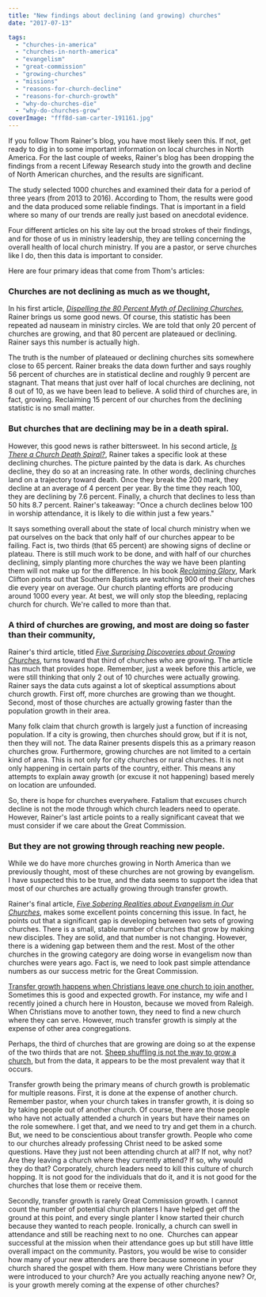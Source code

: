 ```yaml
---
title: "New findings about declining (and growing) churches"
date: "2017-07-13"

tags: 
  - "churches-in-america"
  - "churches-in-north-america"
  - "evangelism"
  - "great-commission"
  - "growing-churches"
  - "missions"
  - "reasons-for-church-decline"
  - "reasons-for-church-growth"
  - "why-do-churches-die"
  - "why-do-churches-grow"
coverImage: "fff8d-sam-carter-191161.jpg"
---
```


If you follow Thom Rainer's blog, you have most likely seen this. If not, get ready to dig in to some important information on local churches in North America. For the last couple of weeks, Rainer's blog has been dropping the findings from a recent Lifeway Research study into the growth and decline of North American churches, and the results are significant.

The study selected 1000 churches and examined their data for a period of three years (from 2013 to 2016). According to Thom, the results were good and the data produced some reliable findings. That is important in a field where so many of our trends are really just based on anecdotal evidence.

Four different articles on his site lay out the broad strokes of their findings, and for those of us in ministry leadership, they are telling concerning the overall health of local church ministry. If you are a pastor, or serve churches like I do, then this data is important to consider.

Here are four primary ideas that come from Thom's articles:

### Churches are not declining as much as we thought,

In his first article, [_Dispelling the 80 Percent Myth of Declining Churches_](http://thomrainer.com/2017/06/dispelling-80-percent-myth-declining-churches/), Rainer brings us some good news. Of course, this statistic has been repeated ad nauseam in ministry circles. We are told that only 20 percent of churches are growing, and that 80 percent are plateaued or declining. Rainer says this number is actually high.

The truth is the number of plateaued or declining churches sits somewhere close to 65 percent. Rainer breaks the data down further and says roughly 56 percent of churches are in statistical decline and roughly 9 percent are stagnant. That means that just over half of local churches are declining, not 8 out of 10, as we have been lead to believe. A solid third of churches are, in fact, growing. Reclaiming 15 percent of our churches from the declining statistic is no small matter.

### But churches that are declining may be in a death spiral.

However, this good news is rather bittersweet. In his second article, [_Is There a Church Death Spiral?_](http://thomrainer.com/2017/07/church-death-spiral/), Rainer takes a specific look at these declining churches. The picture painted by the data is dark. As churches decline, they do so at an increasing rate. In other words, declining churches land on a trajectory toward death. Once they break the 200 mark, they decline at an average of 4 percent per year. By the time they reach 100, they are declining by 7.6 percent. Finally, a church that declines to less than 50 hits 8.7 percent. Rainer's takeaway: "Once a church declines below 100 in worship attendance, it is likely to die within just a few years."

It says something overall about the state of local church ministry when we pat ourselves on the back that only half of our churches appear to be failing. Fact is, two thirds (that 65 percent) are showing signs of decline or plateau. There is still much work to be done, and with half of our churches declining, simply planting more churches the way we have been planting them will not make up for the difference. In his book [_Reclaiming Glory_](https://www.amazon.com/dp/B01FN30OOK/ref=dp-kindle-redirect?_encoding=UTF8&btkr=1), Mark Clifton points out that Southern Baptists are watching 900 of their churches die every year on average. Our church planting efforts are producing around 1000 every year. At best, we will only stop the bleeding, replacing church for church. We're called to more than that.

### A third of churches are growing, and most are doing so faster than their community,

Rainer's third article, titled [_Five Surprising Discoveries about Growing Churches_](http://thomrainer.com/2017/07/five-surprising-discoveries-growing-churches/), turns toward that third of churches who are growing. The article has much that provides hope. Remember, just a week before this article, we were still thinking that only 2 out of 10 churches were actually growing. Rainer says the data cuts against a lot of skeptical assumptions about church growth. First off, more churches are growing than we thought. Second, most of those churches are actually growing faster than the population growth in their area.

Many folk claim that church growth is largely just a function of increasing population. If a city is growing, then churches should grow, but if it is not, then they will not. The data Rainer presents dispels this as a primary reason churches grow. Furthermore, growing churches are not limited to a certain kind of area. This is not only for city churches or rural churches. It is not only happening in certain parts of the country, either. This means any attempts to explain away growth (or excuse it not happening) based merely on location are unfounded.

So, there is hope for churches everywhere. Fatalism that excuses church decline is not the mode through which church leaders need to operate. However, Rainer's last article points to a really significant caveat that we must consider if we care about the Great Commission.

### But they are not growing through reaching new people.

While we do have more churches growing in North America than we previously thought, most of these churches are not growing by evangelism. I have suspected this to be true, and the data seems to support the idea that most of our churches are actually growing through transfer growth.

Rainer's final article, [_Five Sobering Realities about Evangelism in Our Churches_](http://thomrainer.com/2017/07/five-sobering-realities-evangelism-churches/), makes some excellent points concerning this issue. In fact, he points out that a significant gap is developing between two sets of growing churches. There is a small, stable number of churches that grow by making new disciples. They are solid, and that number is not changing. However, there is a widening gap between them and the rest. Most of the other churches in the growing category are doing worse in evangelism now than churches were years ago. Fact is, we need to look past simple attendance numbers as our success metric for the Great Commission.

[Transfer growth happens when Christians leave one church to join another.](http://blog.keelancook.com/2016/11/there-are-only-three-kinds-of-church-growth.html) Sometimes this is good and expected growth. For instance, my wife and I recently joined a church here in Houston, because we moved from Raleigh. When Christians move to another town, they need to find a new church where they can serve. However, much transfer growth is simply at the expense of other area congregations.

Perhaps, the third of churches that are growing are doing so at the expense of the two thirds that are not. [Sheep shuffling is not the way to grow a church](http://blog.keelancook.com/2016/09/shuffling-sheep-church-growth-does-not-necessarily-equal-reaching-people.html), but from the data, it appears to be the most prevalent way that it occurs.

Transfer growth being the primary means of church growth is problematic for multiple reasons. First, it is done at the expense of another church. Remember pastor, when your church takes in transfer growth, it is doing so by taking people out of another church. Of course, there are those people who have not actually attended a church in years but have their names on the role somewhere. I get that, and we need to try and get them in a church. But, we need to be conscientious about transfer growth. People who come to our churches already professing Christ need to be asked some questions. Have they just not been attending church at all? If not, why not? Are they leaving a church where they currently attend? If so, why would they do that? Corporately, church leaders need to kill this culture of church hopping. It is not good for the individuals that do it, and it is not good for the churches that lose them or receive them.

Secondly, transfer growth is rarely Great Commission growth. I cannot count the number of potential church planters I have helped get off the ground at this point, and every single planter I know started their church because they wanted to reach people. Ironically, a church can swell in attendance and still be reaching next to no one.  Churches can appear successful at the mission when their attendance goes up but still have little overall impact on the community. Pastors, you would be wise to consider how many of your new attenders are there because someone in your church shared the gospel with them. How many were Christians before they were introduced to your church? Are you actually reaching anyone new? Or, is your growth merely coming at the expense of other churches?
